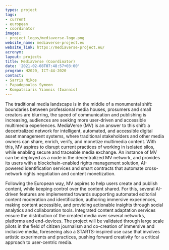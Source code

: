 ```yaml
---
types: project
tags:
- current
- european
- coordinator
images:
- project_logos/mediaverse-logo.png
website_name: mediaverse-project.eu
website_link: https://mediaverse-project.eu/
acronym: 
layout: projects
title: MediaVerse (Coordinator)
date: '2021-02-08T07:48:57+03:00'
program: H2020, ICT-44-2020
contact:
- Sarris Nikos
- Papadopoulos Symeon
- Kompatsiaris Yiannis (Ioannis)
---
```

<p>
The traditional media landscape is in the middle of a monumental shift: boundaries between professional media houses, prosumers and small creators are blurring, the speed of communication and publishing is increasing, audiences are seeking more user-driven and accessible multimedia experiences. MediaVerse (MV) is an answer to this shift: a decentralized network for intelligent, automated, and accessible digital asset management systems, where traditional stakeholders and other media owners can share, enrich, verify, and monetize multimedia content. With this, MV aspires to disrupt current practices of working in isolated silos, while enabling secure and traceable media exchange. An instance of MV can be deployed as a node in the decentralized MV network, and provides its users with a blockchain-enabled rights management solution, AI-powered identification services and smart contracts that automate cross-network rights negotiation and content monetization.
</p>
<p>
Following the European way, MV aspires to help users create and publish content, while keeping control over the content shared. For this, several AI-driven features are implemented towards supporting automated editorial content moderation and identification, authoring immersive experiences, making content accessible, and providing actionable insights through social analytics and collaboration tools. Integrated content adaptation services ensure the distribution of the created media over several networks, platforms and end-devices. The project will be validated through large scale pilots in the field of citizen journalism and co-creation of immersive and inclusive media, foreseeing also a STARTS-inspired use case that involves artistic experiments and practices, pushing forward creativity for a critical approach to user-centric media.
</p>
